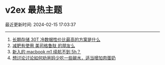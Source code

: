 # v2ex 最热主题

最近更新时间: 2024-02-15 17:03:37

--- 
1. [长期存储 30T 冷数据性价比最高的方案是什么](https://www.v2ex.com/t/1015673) 
2. [减肥有使用 美司格鲁肽 的朋友么](https://www.v2ex.com/t/1015678) 
3. [新入的 macbook m1 续航不到 5h？](https://www.v2ex.com/t/1015666) 
4. [想讨论讨论如何劝爸妈少吃一些碳水，适当增加肉蛋奶](https://www.v2ex.com/t/1015676) 
